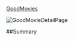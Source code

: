 [GoodMovies](https://good-movies-js.herokuapp.com/)

![GoodMovieDetailPage](https://user-images.githubusercontent.com/74742629/114240701-efd64900-9955-11eb-8caa-d01c9d3706be.png)


##Summary

